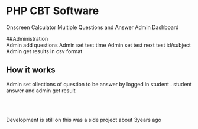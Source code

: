 # PHP CBT Software 



Onscreen Calculator
Multiple Questions and Answer
Admin Dashboard

##Administration
<br>
Admin add questions
Admin set test time 
Admin set test next test id/subject
Admin get results in csv format


## How it works

Admin set ollections of question to be answer by logged in student . student answer and admin get result


<br>
<br>


Development is still on
this was a side project about 3years ago
